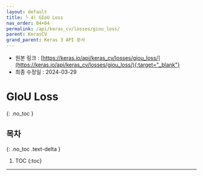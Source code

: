 ```yaml
---
layout: default
title: └ 4) GIoU Loss
nav_order: 04+04
permalink: /api/keras_cv/losses/giou_loss/
parent: KerasCV
grand_parent: Keras 3 API 문서
---
```


* 원본 링크 : [https://keras.io/api/keras_cv/losses/giou_loss/](https://keras.io/api/keras_cv/losses/giou_loss/){:target="_blank"}
* 최종 수정일 : 2024-03-29

# GIoU Loss
{: .no_toc }

## 목차
{: .no_toc .text-delta }

1. TOC
{:toc}

---
